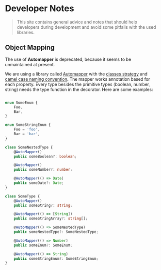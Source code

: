 # Developer Notes

> This site contains general advice and notes that should help developers
> during development and avoid some pitfalls with the used libraries.

## Object Mapping

The use of **Automapper** is deprecated, because it seems to be unmaintained at present.

We are using a library called [Automapper](https://automapperts.netlify.app/) with the [classes strategy](https://automapperts.netlify.app/docs/strategies/classes)
and [camel case naming convention](https://automapperts.netlify.app/docs/mapping-configuration/naming-conventions).
The mapper works annotation based for each property. Every type besides the primitive types (boolean, number, string)
needs the type function in the decorator. Here are some examples:

```typescript

enum SomeEnum {
    Foo,
    Bar,
}

enum SomeStringEnum {
    Foo = 'foo',
    Bar = 'bar',
}

class SomeNestedType {
    @AutoMapper()
    public someBoolean?: boolean;

    @AutoMapper()
    public someNumber?: number;

    @AutoMapper(() => Date)
    public someDate?: Date;
}

class SomeType {
    @AutoMapper()
    public someString?: string;

    @AutoMapper(() => [String])
    public someStringArray?: string[];

    @AutoMapper(() => SomeNestedType)
    public someNestedType?: SomeNestedType;

    @AutoMapper(() => Number)
    public someEnum?: SomeEnum;

    @AutoMapper(() => String)
    public someStringEnum?: SomeStringEnum;
}

```
